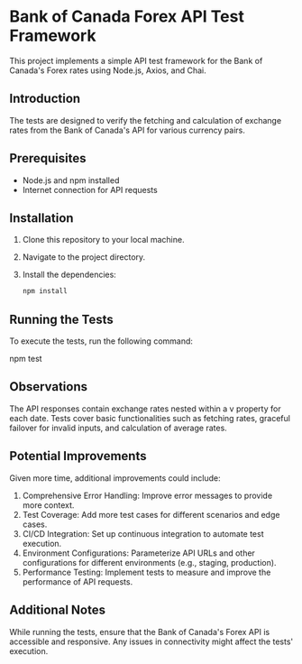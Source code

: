 # Bank of Canada Forex API Test Framework

This project implements a simple API test framework for the Bank of Canada's Forex rates using Node.js, Axios, and Chai.

## Introduction

The tests are designed to verify the fetching and calculation of exchange rates from the Bank of Canada's API for various currency pairs.

## Prerequisites

- Node.js and npm installed
- Internet connection for API requests

## Installation

1. Clone this repository to your local machine.
2. Navigate to the project directory.
3. Install the dependencies:

   ```bash
   npm install

## Running the Tests
To execute the tests, run the following command:

npm test

## Observations
The API responses contain exchange rates nested within a v property for each date.
Tests cover basic functionalities such as fetching rates, graceful failover for invalid inputs, and calculation of average rates.

## Potential Improvements
Given more time, additional improvements could include:

1. Comprehensive Error Handling: Improve error messages to provide more context.
2. Test Coverage: Add more test cases for different scenarios and edge cases.
3. CI/CD Integration: Set up continuous integration to automate test execution.
4. Environment Configurations: Parameterize API URLs and other configurations for different environments (e.g., staging, production).
5. Performance Testing: Implement tests to measure and improve the performance of API requests.

## Additional Notes
While running the tests, ensure that the Bank of Canada's Forex API is accessible and responsive. Any issues in connectivity might affect the tests' execution.
